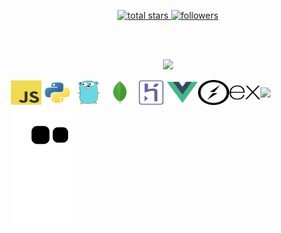 <!-- 
Top Badges
-->
<p align='center'>
    <a href='https://github.com/0xPearson?tab=repositories&sort=stargazers'>
        <img alt='total stars' title='Total stars on GitHub' src='https://custom-icon-badges.herokuapp.com/badge/dynamic/json?logo=star&color=55960c&labelColor=488207&label=Stars&style=for-the-badge&query=%24.stars&url=https://api.github-star-counter.workers.dev/user/0xPearson'/>
    </a>
    <a href='https://github.com/0xPearson?tab=followers'>
        <img alt='followers' title='Follow Me on GitHub' src='https://custom-icon-badges.herokuapp.com/github/followers/0xPearson?color=236ad3&labelColor=1155ba&style=for-the-badge&logo=person-add&label=Follow&logoColor=white'/>
    </a>
</p>


<!-- 
Spaces
-->
<br>
<br>

<!-- 
Profile Stats 
-->
<p align="middle">
    <img src='https://github-readme-streak-stats.herokuapp.com?user=0xPearson&theme=gotham&hide_border=true&date_format=j%20M%5B%20Y%5D'/>
</p>


<!-- 
Known Coding languages 
-->
<div style="display: flex; align-items: center;"><br>
    <img align="center" alt="Rafa-Js" height="40" width="50" src="https://raw.githubusercontent.com/devicons/devicon/master/icons/javascript/javascript-original.svg">
    <img align="center" alt="Rafa-Vuejs" height="40" width="50" src="https://github.com/devicons/devicon/blob/master/icons/python/python-original.svg">
    <img align="center" alt="Rafa-Vuejs" height="40" width="50" src="https://github.com/devicons/devicon/blob/master/icons/go/go-original.svg">
    <img align="center" alt="Rafa-Vuejs" height="40" width="50" src="https://github.com/devicons/devicon/blob/master/icons/mongodb/mongodb-original.svg">
    <img align="center" alt="Rafa-Vuejs" height="40" width="50" src="https://github.com/devicons/devicon/blob/master/icons/heroku/heroku-original.svg">
    <img align="center" alt="Rafa-Vuejs" height="40" width="50" src="https://github.com/devicons/devicon/blob/master/icons/vuejs/vuejs-original.svg">
    <img align="center" alt="Rafa-Vuejs" height="40" width="50" src="https://github.com/devicons/devicon/blob/master/icons/socketio/socketio-original.svg">
    <img align="center" alt="Rafa-Vuejs" height="40" width="50" src="https://github.com/devicons/devicon/blob/master/icons/express/express-original.svg">
    <br>
<br>
    <img align="center"  src="https://discord.c99.nl/widget/theme-4/404020388658675723.png">
</div>


<!-- 
Snake animation
-->
  <a href='https://github.com/0xPearson'>
        <img alt='Snake Animation' src='https://github.com/rafaballerini/rafaballerini/blob/output/github-contribution-grid-snake.svg'/>
